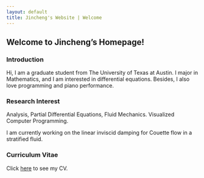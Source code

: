 ```yaml
---
layout: default
title: Jincheng's Website | Welcome
---
```


## Welcome to Jincheng’s Homepage!
	
### Introduction

Hi, I am a graduate student from The University of Texas at Austin. I major in Mathematics, and I am interested in differential equations. Besides, I also love programming and piano performance.
	
### Research Interest
Analysis, Partial Differential Equations, Fluid Mechanics. Visualized Computer Programming.

I am currently working on the linear inviscid damping for Couette flow in a stratified fluid.

### Curriculum Vitae

Click [here](/users/jcyang/assets/files/cv.pdf) to see my CV.